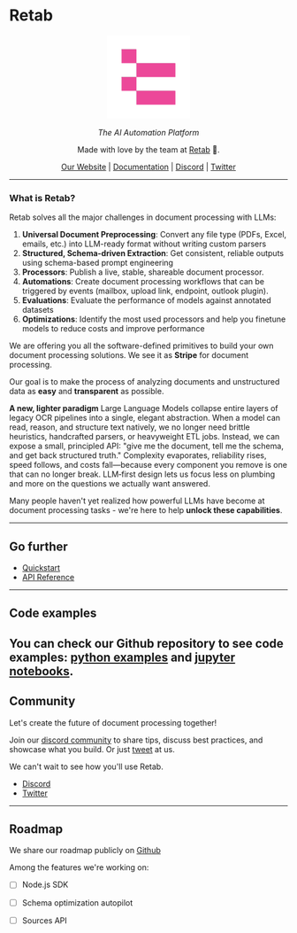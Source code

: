 # Retab

<div align="center" style="margin-bottom: 1em;">

<img src="https://raw.githubusercontent.com/Retab-dev/retab/refs/heads/main/assets/retab-logo.png" alt="Retab Logo" width="150">


  *The AI Automation Platform*

Made with love by the team at [Retab](https://retab.com) 🤍.

[Our Website](https://retab.com) | [Documentation](https://docs.retab.com/get-started/introduction) | [Discord](https://discord.com/invite/vc5tWRPqag) | [Twitter](https://x.com/retabdev)


</div>

---

### What is Retab?

Retab solves all the major challenges in document processing with LLMs:

1. **Universal Document Preprocessing**: Convert any file type (PDFs, Excel, emails, etc.) into LLM-ready format without writing custom parsers
2. **Structured, Schema-driven Extraction**: Get consistent, reliable outputs using schema-based prompt engineering
3. **Processors**: Publish a live, stable, shareable document processor.
4. **Automations**: Create document processing workflows that can be triggered by events (mailbox, upload link, endpoint, outlook plugin).
5. **Evaluations**: Evaluate the performance of models against annotated datasets
6. **Optimizations**: Identify the most used processors and help you finetune models to reduce costs and improve performance

We are offering you all the software-defined primitives to build your own document processing solutions. We see it as **Stripe** for document processing.

Our goal is to make the process of analyzing documents and unstructured data as **easy** and **transparent** as possible.

**A new, lighter paradigm**
Large Language Models collapse entire layers of legacy OCR pipelines into a single, elegant abstraction. When a model can read, reason, and structure text natively, we no longer need brittle heuristics, handcrafted parsers, or heavyweight ETL jobs. Instead, we can expose a small, principled API: "give me the document, tell me the schema, and get back structured truth." Complexity evaporates, reliability rises, speed follows, and costs fall—because every component you remove is one that can no longer break. LLM‑first design lets us focus less on plumbing and more on the questions we actually want answered.

Many people haven't yet realized how powerful LLMs have become at document processing tasks - we're here to help **unlock these capabilities**.

---

## Go further

* [Quickstart](/get-started/quickstart)
* [API Reference](/api-reference/introduction)

---

## Code examples

## You can check our Github repository to see code examples: [python examples](https://github.com/Retab-dev/retab/tree/main/examples) and [jupyter notebooks](https://github.com/Retab-dev/retab-nodejs/tree/main/notebooks).

## Community

Let's create the future of document processing together!

Join our [discord community](https://discord.com/invite/vc5tWRPqag) to share tips, discuss best practices, and showcase what you build. Or just [tweet](https://x.com/retabdev) at us.

We can't wait to see how you'll use Retab.

* [Discord](https://discord.com/invite/vc5tWRPqag)
* [Twitter](https://x.com/retabdev)

---

## Roadmap

We share our roadmap publicly on [Github](https://github.com/Retab-dev/retab)

Among the features we're working on:

* [ ] Node.js SDK
* [ ] Schema optimization autopilot
* [ ] Sources API

